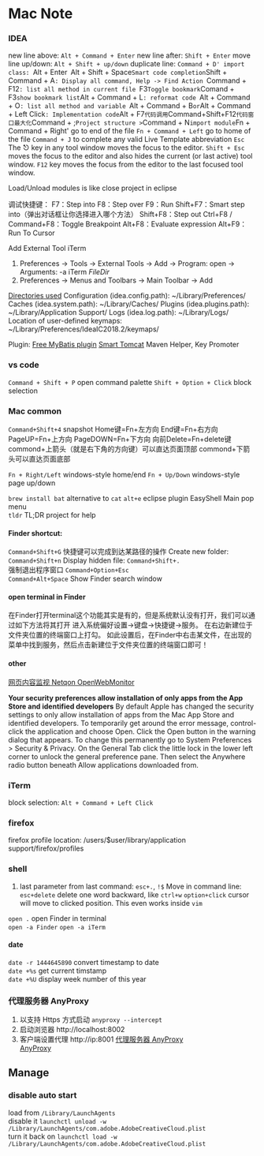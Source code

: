 # Mac Note

### IDEA
new line above: `Alt + Command + Enter`
new line after: `Shift + Enter`
move line up/down: `Alt + Shift + up/down`
duplicate line: `Command + D'
import class: `Alt + Enter`
`Alt + Shift + Space` Smart code completion
`Shift + Command + A`: Display all command, Help -> Find Action
`Command + F12`: list all method in current file
`F3` Toggle bookmark
`Comand + F3` show bookmark list
`Alt + Command + L`: reformat code
`Alt + Command + O`: list all method and variable
`Alt + Command + B` or `Alt + Command + Left Click` : Implementation code
`Alt + F7` 代码调用
`Command+Shift+F12` 代码窗口最大化
`Command + ;` Project structure > `Command + N` import module
`Fn + Command + Right' go to end of the file
`Fn + Command + Left` go to home of the file
`Command + J` to complete any valid Live Template abbreviation
`Esc` The ⎋ key in any tool window moves the focus to the editor.
`Shift + Esc` moves the focus to the editor and also hides the current (or last active) tool window.
`F12` key moves the focus from the editor to the last focused tool window.

Load/Unload modules is like close project in eclipse

调试快捷键：
    F7：Step into
    F8：Step over
    F9：Run
    Shift+F7：Smart step into（弹出对话框让你选择进入哪个方法）
    Shift+F8：Step out
    Ctrl+F8 / Command+F8：Toggle Breakpoint
    Alt+F8：Evaluate expression
    Alt+F9：Run To Cursor

Add External Tool iTerm
1. Preferences -> Tools -> External Tools -> Add -> Program: open -> Arguments: -a iTerm $FileDir$
2. Preferences -> Menus and Toolbars -> Main Toolbar -> Add

[Directories used](https://intellij-support.jetbrains.com/hc/en-us/articles/206544519)
    Configuration (idea.config.path): ~/Library/Preferences/<PRODUCT><VERSION>
    Caches (idea.system.path): ~/Library/Caches/<PRODUCT><VERSION>
	Plugins (idea.plugins.path): ~/Library/Application Support/<PRODUCT><VERSION>
    Logs (idea.log.path): ~/Library/Logs/<PRODUCT><VERSION>
	Location of user-defined keymaps: ~/Library/Preferences/IdeaIC2018.2/keymaps/

Plugin: 
[Free MyBatis plugin](https://plugins.jetbrains.com/plugin/8321-free-mybatis-plugin)
[Smart Tomcat](https://plugins.jetbrains.com/plugin/9492-smart-tomcat)
Maven Helper, Key Promoter

### vs code
`Command + Shift + P` open command palette
`Shift + Option + Click` block selection

### Mac common 
`Command+Shift+4` snapshot
Home键=Fn+左方向 End键=Fn+右方向 PageUP=Fn+上方向 PageDOWN=Fn+下方向
向前Delete=Fn+delete键 
commond+上箭头（就是右下角的方向键）可以直达页面顶部
commond+下箭头可以直达页面底部

`Fn + Right/Left` windows-style home/end
`Fn + Up/Down` windows-style page up/down

`brew install bat` alternative to `cat`
`alt+e` eclipse plugin EasyShell Main pop menu  
`tldr` TL;DR project for help

#### Finder shortcut:
`Command+Shift+G` 快捷键可以完成到达某路径的操作 
Create new folder: `Command+Shift+n`
Display hidden file: `Command+Shift+.`    
强制退出程序窗口 `Command+Option+Esc`  
`Command+Alt+Space` Show Finder search window  

#### open terminal in Finder
在Finder打开terminal这个功能其实是有的，但是系统默认没有打开，我们可以通过如下方法将其打开
进入系统偏好设置->键盘->快捷键->服务。 在右边新建位于文件夹位置的终端窗口上打勾。
如此设置后，在Finder中右击某文件，在出现的菜单中找到服务，然后点击新建位于文件夹位置的终端窗口即可！

#### other
[网页内容监视 Netqon OpenWebMonitor](https://github.com/fateleak/openwebmonitor)

**Your security preferences allow installation of only apps from the App Store and identified developers**
By default Apple has changed the security settings to only allow installation of apps from the Mac App Store and identified developers.
To temporarily get around the error message, control-click the application and choose Open. Click the Open button in the warning dialog that appears.
To change this permanently go to System Preferences > Security & Privacy. On the General Tab click the little lock in the lower left corner to unlock the general preference pane. Then select the Anywhere radio button beneath Allow applications downloaded from.

### iTerm
block selection: `Alt + Command + Left Click`

### firefox
firefox profile location: /users/$user/library/application support/firefox/profiles

### shell
1. last parameter from last command: `esc+.`, `!$`
Move in command line:
`esc+delete` delete one word backward, like `ctrl+w`
`option+click` cursor will move to clicked position. This even works inside `vim`  

`open .` open Finder in terminal  
`open -a Finder`
`open -a iTerm`

#### date
`date -r 1444645890` convert timestamp to date  
`date +%s` get current timstamp  
`date +%U` display week number of this year  

### 代理服务器 AnyProxy
1. 以支持 Https 方式启动 `anyproxy --intercept`
2. 启动浏览器 http://localhost:8002
3. 客户端设置代理 http://ip:8001
[代理服务器 AnyProxy](https://www.jianshu.com/p/2074f7572694)  
[AnyProxy](http://anyproxy.io/cn)

## Manage
### disable auto start
load from `/Library/LaunchAgents`  
disable it `launchctl unload -w /Library/LaunchAgents/com.adobe.AdobeCreativeCloud.plist`  
turn it back on `launchctl load -w /Library/LaunchAgents/com.adobe.AdobeCreativeCloud.plist`  


